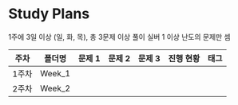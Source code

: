 # Study Plans

1주에 3일 이상 (일, 화, 목), 총 3문제 이상 풀이 실버 1 이상 난도의 문제만 셈

| **주차** | **폴더명** | **문제 1** | **문제 2** | **문제 3** | **진행 현황** | **태그** |
| -------- | ---------- | ---------- | ---------- | ---------- | ------------- | -------- |
| 1주차    | Week_1      |            |            |            |               |          |
| 2주차    | Week_2      |            |            |            |               |          |
